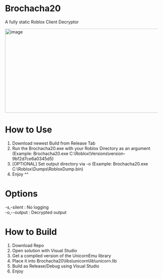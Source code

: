 # Brochacha20
A fully static Roblox Client Decryptor

<img width="1276" height="277" alt="image" src="https://github.com/user-attachments/assets/08157872-79f6-4e89-aaab-6be0ecfe9e6c" />

# How to Use
1. Download newest Build from Release Tab
2. Run the Brochacha20.exe with your Roblox Directory as an argument (Example: Brochacha20.exe C:\Roblox\Versions\version-9bf2d7ce6a0345d5)
3. [OPTIONAL] Set output directory via -o (Example: Brochacha20.exe C:\Roblox\Dumps\RobloxDump.bin)
4. Enjoy ^^

# Options
-s,-silent   : No logging   
-o,--output  : Decrypted output

# How to Build
1. Download Repo
2. Open solution with Visual Studio
3. Get a compiled version of the UnicornEmu library
4. Place it into Brochacha20\libs\unicorn\lib\unicorn.lib
5. Build as Release/Debug using Visual Studio
6. Enjoy
